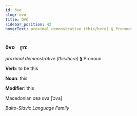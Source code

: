 ```yaml
---
id: övo
slug: övo
title: ÖVO
sidebar_position: 42
hoverText: proximal demonstrative (this/here) § Pronoun
---
```


### övo&emsp;<span kind="abugida">ɽıɤ</span>

*proximal demonstrative (this/here)* **§** Pronoun

**Verb**: to be this

**Noun**: this

**Modifier**: this

Macedonian ова ova [ˈɔva]

*Balto-Slavic Language Family*
